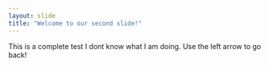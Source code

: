 ```yaml
---
layout: slide
title: "Welcome to our second slide!"
---
```

This is a complete test I dont know what I am doing. 
Use the left arrow to go back!
